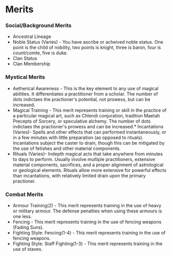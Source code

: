 # Merits
### Social/Background Merits
* Ancestral Lineage
* Noble Status (Varies) - You have ascribe or acheived noble status. One point is the child of nobility, two points is knight, three is baron, four is count/comte, five is duke.
* Clan Status
* Clan Membership

### Mystical Merits
* Aetherical Awareness - This is the key element to any use of magical abilities. It differentiates a practitioner from a scholar. The number of dots indictaes the practioner's potential, not prowess, but can be increased.
* Magical Training - This merit represents training or skill in the practice of a particular magical art, such as Chlendi conjuration, tradition Maetah Precepts of Sorcery, or speculative alchemy. The number of dots indictaes the practioner's prowess and can be increased.* 
Incantations (Varies)- Spells and other effects that can performed instantaneously, or in a few minutes with little preparation (as opposed to rituals). Incantations subject the caster to drain, though this can be mitigated by the use of fetishes and other material components.
* Rituals (Varies)- Indepth magical acts that take anywhere from minutes to days to perform. Usually involve multiple practitioners, extensive material components, sacrifices, and a proper alignment of astrological or geological elements. Rituals allow more extensive for powerful effects than incantations, with relatively limited drain upon the primary practioner.

### Combat Merits
* Armour Training(2) - This merit represents training in the use of heavy or military armour. The defense penalties when using these armours is one less.
* Fencing - This merit represents training in the use of fencing weapons (Fading Suns).
* Fighting Style: Fencing(1-4) - This merit represents training in the use of fencing weapons.
* Fighting Style: Staff Fighting(1-3) - This merit represents training in the use of staves.